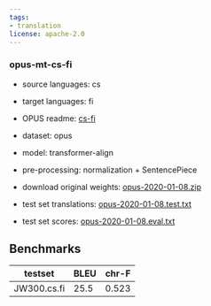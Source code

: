 ```yaml
---
tags:
- translation
license: apache-2.0
---
```


### opus-mt-cs-fi

* source languages: cs
* target languages: fi
*  OPUS readme: [cs-fi](https://github.com/Helsinki-NLP/OPUS-MT-train/blob/master/models/cs-fi/README.md)

*  dataset: opus
* model: transformer-align
* pre-processing: normalization + SentencePiece
* download original weights: [opus-2020-01-08.zip](https://object.pouta.csc.fi/OPUS-MT-models/cs-fi/opus-2020-01-08.zip)
* test set translations: [opus-2020-01-08.test.txt](https://object.pouta.csc.fi/OPUS-MT-models/cs-fi/opus-2020-01-08.test.txt)
* test set scores: [opus-2020-01-08.eval.txt](https://object.pouta.csc.fi/OPUS-MT-models/cs-fi/opus-2020-01-08.eval.txt)

## Benchmarks

| testset               | BLEU  | chr-F |
|-----------------------|-------|-------|
| JW300.cs.fi 	| 25.5 	| 0.523 |

